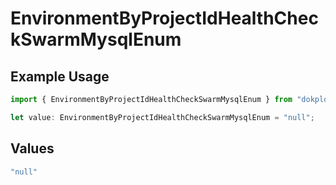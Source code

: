 # EnvironmentByProjectIdHealthCheckSwarmMysqlEnum

## Example Usage

```typescript
import { EnvironmentByProjectIdHealthCheckSwarmMysqlEnum } from "dokploy-sdk/models/operations";

let value: EnvironmentByProjectIdHealthCheckSwarmMysqlEnum = "null";
```

## Values

```typescript
"null"
```